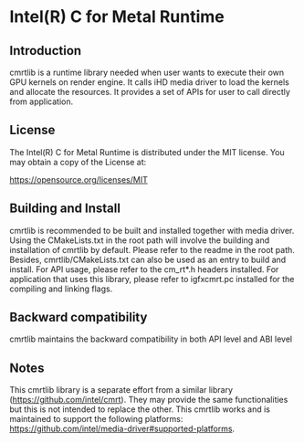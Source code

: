 # Intel(R) C for Metal Runtime


## Introduction

cmrtlib is a runtime library needed when user wants to execute their own GPU kernels on render engine. It calls iHD media driver to load the kernels and allocate the resources. It provides a set of APIs for user to call directly from application.

## License

The Intel(R) C for Metal Runtime is distributed under the MIT license.
You may obtain a copy of the License at:

https://opensource.org/licenses/MIT

## Building and Install

cmrtlib is recommended to be built and installed together with media driver. Using the CMakeLists.txt in the root path will involve the building and installation of cmrtlib by default. Please refer to the readme in the root path. Besides, cmrtlib/CMakeLists.txt can also be used as an entry to build and install.
For API usage, please refer to the cm_rt*.h headers installed.
For application that uses this library, please refer to igfxcmrt.pc installed for the compiling and linking flags.

## Backward compatibility

cmrtlib maintains the backward compatibility in both API level and ABI level

## Notes

This cmrtlib library is a separate effort from a similar library (https://github.com/intel/cmrt). They may provide the same functionalities but this is not intended to replace the other. This cmrtlib works and is maintained to support the following platforms: https://github.com/intel/media-driver#supported-platforms.
